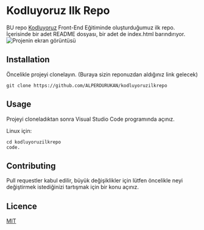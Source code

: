 # Kodluyoruz Ilk Repo
BU repo [Kodluyoruz](https://app.patika.dev/paths/baslangic-seviye-java-ile-backend-web-development-patikasi) Front-End Eğitiminde oluşturduğumuz ilk repo. İçerisinde bir adet README dosyası, bir adet de index.html barındırıyor.
![Projenin ekran görüntüsü](https://user-images.githubusercontent.com/1380193/190232003-b17c586f-671c-4c90-9a83-f57d2c0b1f39.png)
## Installation
Öncelikle projeyi clonelayın. (Buraya sizin reponuzdan aldığınız link gelecek)

``` git clone https://github.com/ALPERDURUKAN/kodluyoruzilkrepo ```

## Usage
Projeyi cloneladıktan sonra Visual Studio Code programında açınız.

Linux için:

```
cd kodluyoruzilkrepo
code.
```
## Contributing
Pull requestler kabul edilir, büyük değişiklikler için lütfen öncelikle neyi değiştirmek istediğinizi tartışmak için bir konu açınız.

## Licence
[MIT](https://choosealicense.com/licenses/mit/)